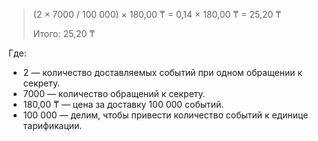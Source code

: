 > (2 × 7000 / 100&nbsp;000) × 180,00&nbsp;₸ = 0,14 × 180,00&nbsp;₸ = 25,20&nbsp;₸
>
> Итого: 25,20&nbsp;₸

Где:

* 2 — количество доставляемых событий при одном обращении к секрету.
* 7000 — количество обращений к секрету.
* 180,00&nbsp;₸ — цена за доставку 100&nbsp;000 событий.
* 100&nbsp;000 — делим, чтобы привести количество событий к единице тарификации.